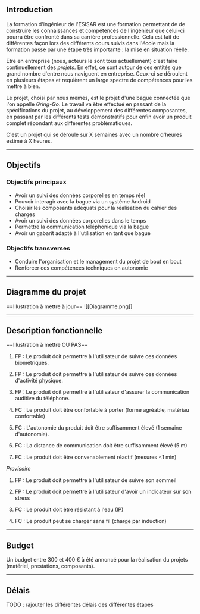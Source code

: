 ## Introduction

La formation d'ingénieur de l'ESISAR est une formation permettant de de construire les connaissances et compétences de l'ingénieur que celui-ci pourra être confronté dans sa carrière professionnelle. Cela est fait de différentes façon lors des différents cours suivis dans l'école mais la formation passe par une étape très importante : la mise en situation réelle.

Etre en entreprise (nous, acteurs le sont tous actuellement) c'est faire continuellement des *projets*. En effet, ce sont autour de ces entités que grand nombre d'entre nous naviguent en entreprise. Ceux-ci se déroulent en plusieurs étapes et requièrent un large spectre de compétences pour les mettre à bien.

Le projet, choisi par nous mêmes, est le projet d'une bague connectée que l'on appelle *Gring-Go*. Le travail va être effectué en passant de la spécifications du projet, au développement des différentes composantes, en passant par les différents tests démonstratifs pour enfin avoir un produit complet répondant aux différentes problématiques.

C'est un projet qui se déroule sur X semaines avec un nombre d'heures estimé à X heures.

---
## Objectifs

### Objectifs principaux
-  Avoir un suivi des données corporelles en temps réel
-  Pouvoir interagir avec la bague via un système Android
-  Choisir les composants adéquats pour la réalisation du cahier des charges
-  Avoir un suivi des données corporelles dans le temps
-  Permettre la communication téléphonique via la bague
-  Avoir un gabarit adapté à l'utilisation en tant que bague

### Objectifs transverses
-  Conduire l'organisation et le management du projet de bout en bout
-  Renforcer ces compétences techniques en autonomie

---
## Diagramme du projet

==Illustration à mettre à jour==
![[Diagramme.png]]

---
## Description fonctionnelle

==Illustration à mettre OU PAS==

1. FP : Le produit doit permettre à l'utilisateur de suivre ces données biométriques.
2. FP : Le produit doit permettre à l'utilisateur de suivre ces données d'activité physique.
3. FP : Le produit doit permettre à l'utilisateur d'assurer la communication auditive du téléphone.

4. FC : Le produit doit être confortable à porter (forme agréable, matériau confortable)
5. FC : L'autonomie du produit doit être suffisamment élevé (1 semaine d'autonomie).
6. FC : La distance de communication doit être suffisamment élevé (5 m)
7. FC : Le produit doit être convenablement réactif (mesures <1 min)

*Provisoire*
1. FP : Le produit doit permettre à l'utilisateur de suivre son sommeil
2. FP : Le produit doit permettre à l'utilisateur d'avoir un indicateur sur son stress

3. FC : Le produit doit être résistant à l'eau (IP)
4. FC : Le produit peut se charger sans fil (charge par induction)

---
## Budget

Un budget entre 300 et 400 € à été annoncé pour la réalisation du projets (matériel, prestations, composants).

---
## Délais

TODO : rajouter les différentes délais des différentes étapes

